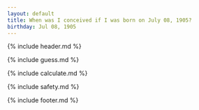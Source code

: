 ```yaml
---
layout: default
title: When was I conceived if I was born on July 08, 1905?
birthday: Jul 08, 1905
---
```


{% include header.md %}

{% include guess.md %}

{% include calculate.md %}

{% include safety.md %}

{% include footer.md %}



